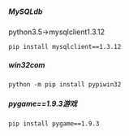 ##### MySQLdb

python3.5->mysqlclient1.3.12

```
pip install mysqlclient==1.3.12
```

##### win32com

```
python -m pip install pypiwin32
```

##### pygame==1.9.3游戏

```
pip install pygame==1.9.3
```


